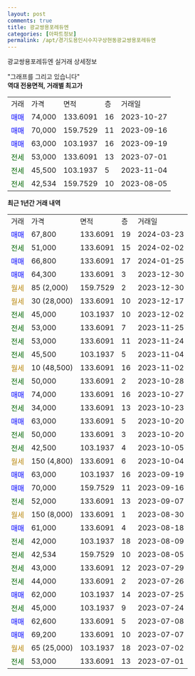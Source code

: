 ```yaml
---
layout: post
comments: true
title: 광교쌍용포레듀엔
categories: [아파트정보]
permalink: /apt/경기도용인시수지구상현동광교쌍용포레듀엔
---
```


광교쌍용포레듀엔 실거래 상세정보

<script type="text/javascript">
  google.charts.load('current', {'packages':['line', 'corechart']});
  google.charts.setOnLoadCallback(drawChart);

  function drawChart() {
    var data = new google.visualization.DataTable();
    data.addColumn('date', '거래일');
    data.addColumn('number', "매매");
    data.addColumn('number', "전세");
    data.addColumn('number', "전매");

    data.addRows([[new Date(Date.parse("2024-03-23")), 67800, null, null], [new Date(Date.parse("2024-02-02")), null, 51000, null], [new Date(Date.parse("2024-01-25")), 66800, null, null], [new Date(Date.parse("2023-12-30")), 64300, null, null], [new Date(Date.parse("2023-12-30")), null, null, null], [new Date(Date.parse("2023-12-17")), null, null, null], [new Date(Date.parse("2023-12-02")), null, 45000, null], [new Date(Date.parse("2023-11-25")), null, 53000, null], [new Date(Date.parse("2023-11-24")), null, 53000, null], [new Date(Date.parse("2023-11-04")), null, 45500, null], [new Date(Date.parse("2023-11-02")), null, null, null], [new Date(Date.parse("2023-10-28")), null, 50000, null], [new Date(Date.parse("2023-10-27")), 74000, null, null], [new Date(Date.parse("2023-10-23")), null, 34000, null], [new Date(Date.parse("2023-10-20")), 63000, null, null], [new Date(Date.parse("2023-10-20")), null, 50000, null], [new Date(Date.parse("2023-10-05")), null, 42500, null], [new Date(Date.parse("2023-10-04")), null, null, null], [new Date(Date.parse("2023-09-19")), 63000, null, null], [new Date(Date.parse("2023-09-16")), 70000, null, null], [new Date(Date.parse("2023-09-07")), null, 52000, null], [new Date(Date.parse("2023-08-30")), null, null, null], [new Date(Date.parse("2023-08-18")), 61000, null, null], [new Date(Date.parse("2023-08-09")), null, 42000, null], [new Date(Date.parse("2023-08-05")), null, 42534, null], [new Date(Date.parse("2023-07-29")), null, 43000, null], [new Date(Date.parse("2023-07-26")), null, 44000, null], [new Date(Date.parse("2023-07-25")), 62000, null, null], [new Date(Date.parse("2023-07-24")), null, 45000, null], [new Date(Date.parse("2023-07-08")), 62600, null, null], [new Date(Date.parse("2023-07-07")), 69200, null, null], [new Date(Date.parse("2023-07-02")), null, null, null], [new Date(Date.parse("2023-07-01")), null, 53000, null]]);

    var options = {
      hAxis: {
        format: 'yyyy/MM/dd'
      },    
      lineWidth: 0,
      pointsVisible: true,    
      title: '최근 1년간 유형별 실거래가 분포',
      legend: { position: 'bottom' }
    };

    var formatter = new google.visualization.NumberFormat({pattern:'###,###'} );
    formatter.format(data, 1);
    formatter.format(data, 2);
    
    setTimeout(function() {
        var chart = new google.visualization.LineChart(document.getElementById('columnchart_material'));
        chart.draw(data, (options));
        document.getElementById('loading').style.display = 'none';
    }, 200);
  }
</script>


<div id="loading" style="z-index:20; display: block; margin-left: 0px">"그래프를 그리고 있습니다"</div>
<div id="columnchart_material" style="width: 95%; margin-left: 0px; display: block"></div>
<!-- contents start -->
<b>역대 전용면적, 거래별 최고가</b>
<table class="sortable">
    <tr>
      <td>거래</td>
      <td>가격</td>
      <td>면적</td>
      <td>층</td>
      <td>거래일</td>
    </tr>
        <tr>
          <td><a style="color: blue">매매</a></td>
          <td>74,000</td>
          <td>133.6091</td>
          <td>16</td>
          <td>2023-10-27</td>
        </tr>            <tr>
          <td><a style="color: blue">매매</a></td>
          <td>70,000</td>
          <td>159.7529</td>
          <td>11</td>
          <td>2023-09-16</td>
        </tr>            <tr>
          <td><a style="color: blue">매매</a></td>
          <td>63,000</td>
          <td>103.1937</td>
          <td>16</td>
          <td>2023-09-19</td>
        </tr>        
        <tr>
              <td><a style="color: darkgreen">전세</a></td>
              <td>53,000</td>
              <td>133.6091</td>
              <td>13</td>
              <td>2023-07-01</td>
            </tr>            <tr>
              <td><a style="color: darkgreen">전세</a></td>
              <td>45,500</td>
              <td>103.1937</td>
              <td>5</td>
              <td>2023-11-04</td>
            </tr>            <tr>
              <td><a style="color: darkgreen">전세</a></td>
              <td>42,534</td>
              <td>159.7529</td>
              <td>10</td>
              <td>2023-08-05</td>
            </tr>        
    
</table>

<b>최근 1년간 거래 내역</b>

<table class="sortable">
    <tr>
      <td>거래</td>
      <td>가격</td>
      <td>면적</td>
      <td>층</td>
      <td>거래일</td>
    </tr>
    <tr>
      <td><a style="color: blue">매매</a></td>
      <td>67,800</td>
      <td>133.6091</td>
      <td>19</td>
      <td>2024-03-23</td>
    </tr>          <tr>
      <td><a style="color: darkgreen">전세</a></td>
      <td>51,000</td>
      <td>133.6091</td>
      <td>15</td>
      <td>2024-02-02</td>
    </tr>          <tr>
      <td><a style="color: blue">매매</a></td>
      <td>66,800</td>
      <td>133.6091</td>
      <td>17</td>
      <td>2024-01-25</td>
    </tr>          <tr>
      <td><a style="color: blue">매매</a></td>
      <td>64,300</td>
      <td>133.6091</td>
      <td>3</td>
      <td>2023-12-30</td>
    </tr>          <tr>
      <td><a style="color: darkgoldenrod">월세</a></td>
      <td>85 (2,000)</td>
      <td>159.7529</td>
      <td>2</td>
      <td>2023-12-30</td>
    </tr>          <tr>
      <td><a style="color: darkgoldenrod">월세</a></td>
      <td>30 (28,000)</td>
      <td>133.6091</td>
      <td>10</td>
      <td>2023-12-17</td>
    </tr>          <tr>
      <td><a style="color: darkgreen">전세</a></td>
      <td>45,000</td>
      <td>103.1937</td>
      <td>10</td>
      <td>2023-12-02</td>
    </tr>          <tr>
      <td><a style="color: darkgreen">전세</a></td>
      <td>53,000</td>
      <td>133.6091</td>
      <td>7</td>
      <td>2023-11-25</td>
    </tr>          <tr>
      <td><a style="color: darkgreen">전세</a></td>
      <td>53,000</td>
      <td>133.6091</td>
      <td>11</td>
      <td>2023-11-24</td>
    </tr>          <tr>
      <td><a style="color: darkgreen">전세</a></td>
      <td>45,500</td>
      <td>103.1937</td>
      <td>5</td>
      <td>2023-11-04</td>
    </tr>          <tr>
      <td><a style="color: darkgoldenrod">월세</a></td>
      <td>10 (48,500)</td>
      <td>133.6091</td>
      <td>16</td>
      <td>2023-11-02</td>
    </tr>          <tr>
      <td><a style="color: darkgreen">전세</a></td>
      <td>50,000</td>
      <td>133.6091</td>
      <td>2</td>
      <td>2023-10-28</td>
    </tr>          <tr>
      <td><a style="color: blue">매매</a></td>
      <td>74,000</td>
      <td>133.6091</td>
      <td>16</td>
      <td>2023-10-27</td>
    </tr>          <tr>
      <td><a style="color: darkgreen">전세</a></td>
      <td>34,000</td>
      <td>133.6091</td>
      <td>13</td>
      <td>2023-10-23</td>
    </tr>          <tr>
      <td><a style="color: blue">매매</a></td>
      <td>63,000</td>
      <td>133.6091</td>
      <td>5</td>
      <td>2023-10-20</td>
    </tr>          <tr>
      <td><a style="color: darkgreen">전세</a></td>
      <td>50,000</td>
      <td>133.6091</td>
      <td>3</td>
      <td>2023-10-20</td>
    </tr>          <tr>
      <td><a style="color: darkgreen">전세</a></td>
      <td>42,500</td>
      <td>103.1937</td>
      <td>4</td>
      <td>2023-10-05</td>
    </tr>          <tr>
      <td><a style="color: darkgoldenrod">월세</a></td>
      <td>150 (4,800)</td>
      <td>133.6091</td>
      <td>6</td>
      <td>2023-10-04</td>
    </tr>          <tr>
      <td><a style="color: blue">매매</a></td>
      <td>63,000</td>
      <td>103.1937</td>
      <td>16</td>
      <td>2023-09-19</td>
    </tr>          <tr>
      <td><a style="color: blue">매매</a></td>
      <td>70,000</td>
      <td>159.7529</td>
      <td>11</td>
      <td>2023-09-16</td>
    </tr>          <tr>
      <td><a style="color: darkgreen">전세</a></td>
      <td>52,000</td>
      <td>133.6091</td>
      <td>13</td>
      <td>2023-09-07</td>
    </tr>          <tr>
      <td><a style="color: darkgoldenrod">월세</a></td>
      <td>150 (8,000)</td>
      <td>133.6091</td>
      <td>1</td>
      <td>2023-08-30</td>
    </tr>          <tr>
      <td><a style="color: blue">매매</a></td>
      <td>61,000</td>
      <td>133.6091</td>
      <td>4</td>
      <td>2023-08-18</td>
    </tr>          <tr>
      <td><a style="color: darkgreen">전세</a></td>
      <td>42,000</td>
      <td>103.1937</td>
      <td>18</td>
      <td>2023-08-09</td>
    </tr>          <tr>
      <td><a style="color: darkgreen">전세</a></td>
      <td>42,534</td>
      <td>159.7529</td>
      <td>10</td>
      <td>2023-08-05</td>
    </tr>          <tr>
      <td><a style="color: darkgreen">전세</a></td>
      <td>43,000</td>
      <td>133.6091</td>
      <td>12</td>
      <td>2023-07-29</td>
    </tr>          <tr>
      <td><a style="color: darkgreen">전세</a></td>
      <td>44,000</td>
      <td>133.6091</td>
      <td>2</td>
      <td>2023-07-26</td>
    </tr>          <tr>
      <td><a style="color: blue">매매</a></td>
      <td>62,000</td>
      <td>103.1937</td>
      <td>14</td>
      <td>2023-07-25</td>
    </tr>          <tr>
      <td><a style="color: darkgreen">전세</a></td>
      <td>45,000</td>
      <td>103.1937</td>
      <td>9</td>
      <td>2023-07-24</td>
    </tr>          <tr>
      <td><a style="color: blue">매매</a></td>
      <td>62,600</td>
      <td>133.6091</td>
      <td>5</td>
      <td>2023-07-08</td>
    </tr>          <tr>
      <td><a style="color: blue">매매</a></td>
      <td>69,200</td>
      <td>133.6091</td>
      <td>10</td>
      <td>2023-07-07</td>
    </tr>          <tr>
      <td><a style="color: darkgoldenrod">월세</a></td>
      <td>65 (25,000)</td>
      <td>103.1937</td>
      <td>18</td>
      <td>2023-07-02</td>
    </tr>          <tr>
      <td><a style="color: darkgreen">전세</a></td>
      <td>53,000</td>
      <td>133.6091</td>
      <td>13</td>
      <td>2023-07-01</td>
    </tr>      </table>
<!-- contents end -->    

